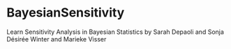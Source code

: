 # BayesianSensitivity
Learn Sensitivity Analysis in Bayesian Statistics by Sarah Depaoli and Sonja Désirée Winter and Marieke Visser
